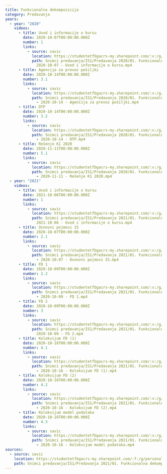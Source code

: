 ```yaml
---
title: Funkcionalna dekompozicija
category: Predavanja
years:
  - year: "2020"
    videos:
      - title: Uvod i informacije o kursu
        date: 2020-10-07T00:00:00.000Z
        number: 1
        links:
          - source: savic
            location: https://studentetfbgacrs-my.sharepoint.com/:v:/g/personal/sa190595d_student_etf_bg_ac_rs/EXBgNFzBfkdMoyoPi8M2Ri8BTIUiJ34RwSURvhwBi5Y9zg
            path: Snimci predavanja/IS1/Predavanja 2020/01. Funkcionalna dekompozicija/01 -
              2020-10-07 - Uvod i informacije o kursu.mp4
      - title: Agencija za prevoz pošiljki
        date: 2020-10-14T00:00:00.000Z
        number: 3.1
        links:
          - source: savic
            location: https://studentetfbgacrs-my.sharepoint.com/:v:/g/personal/sa190595d_student_etf_bg_ac_rs/EWZlNDNDkFBMndtP6Kt_R2sBnUUefeYDc1g6W1mDlYKeKQ
            path: Snimci predavanja/IS1/Predavanja 2020/01. Funkcionalna dekompozicija/03.01
              - 2020-10-14 - Agencija za prevoz pošiljki.mp4
      - title: DTP
        date: 2020-10-14T00:00:00.000Z
        number: 3.2
        links:
          - source: savic
            location: https://studentetfbgacrs-my.sharepoint.com/:v:/g/personal/sa190595d_student_etf_bg_ac_rs/EYBfcRbdAjhNo4d4j28N-IsBG9_SffVRuyKGa386ZlRQCA
            path: Snimci predavanja/IS1/Predavanja 2020/01. Funkcionalna dekompozicija/03.02
              - 2020-10-14 - DTP.mp4
      - title: Rešenje K1 2020
        date: 2020-11-11T00:00:00.000Z
        number: 5.1
        links:
          - source: savic
            location: https://studentetfbgacrs-my.sharepoint.com/:v:/g/personal/sa190595d_student_etf_bg_ac_rs/EeRTPmI_-8JFmPERlQRBq4YBEwjPeonxI-pnhpwknLhysg
            path: Snimci predavanja/IS1/Predavanja 2020/01. Funkcionalna dekompozicija/05.01
              - 2020-11-11 - Rešenje K1 2020.mp4
  - year: "2021"
    videos:
      - title: Uvod i informacije o kursu
        date: 2021-10-06T00:00:00.000Z
        number: 1
        links:
          - source: savic
            location: https://studentetfbgacrs-my.sharepoint.com/:v:/g/personal/sa190595d_student_etf_bg_ac_rs/EWoM08IvsKdMnCaoZS_8ttcBRkQyfX57c-cBI8kbFSeR9A
            path: Snimci predavanja/IS1/Predavanja 2021/01. Funkcionalna dekompozicija/01 -
              2021-10-06 - Uvod i informacije o kursu.mp4
      - title: Osnovni pojmovi IS
        date: 2020-10-07T00:00:00.000Z
        number: 2.1
        links:
          - source: savic
            location: https://studentetfbgacrs-my.sharepoint.com/:v:/g/personal/sa190595d_student_etf_bg_ac_rs/EWD7r6A4VOFFs6HpZ7NGv8gBq_uK0Q5NsVrukTpEd-gCdA
            path: Snimci predavanja/IS1/Predavanja 2021/01. Funkcionalna dekompozicija/02.01
              - 2020-10-07 - Osnovni pojmovi IS.mp4
      - title: FD 1
        date: 2020-10-09T00:00:00.000Z
        number: 2.2
        links:
          - source: savic
            location: https://studentetfbgacrs-my.sharepoint.com/:v:/g/personal/sa190595d_student_etf_bg_ac_rs/EX6twXh6-RRElu9ksfyie9wBPsiANsHVj5YMBhgXdeLm9A
            path: Snimci predavanja/IS1/Predavanja 2021/01. Funkcionalna dekompozicija/02.02
              - 2020-10-09 - FD 1.mp4
      - title: FD 2
        date: 2020-10-09T00:00:00.000Z
        number: 3
        links:
          - source: savic
            location: https://studentetfbgacrs-my.sharepoint.com/:v:/g/personal/sa190595d_student_etf_bg_ac_rs/EStLvu1t3YBNruDF-_LERHYBuG6DyjkL-Np3KVaWGD8KrA
            path: Snimci predavanja/IS1/Predavanja 2021/01. Funkcionalna dekompozicija/03 -
              2020-10-09 - FD 2.mp4
      - title: Kolokvijum FD (1)
        date: 2020-10-16T00:00:00.000Z
        number: 4.1
        links:
          - source: savic
            location: https://studentetfbgacrs-my.sharepoint.com/:v:/g/personal/sa190595d_student_etf_bg_ac_rs/EZGrPBeMIRhNh0mbpaNsmxMByjJyYcR749PIb93RqqoxWQ
            path: Snimci predavanja/IS1/Predavanja 2021/01. Funkcionalna dekompozicija/04.01
              - 2020-10-16 - Kolokvijum FD (1).mp4
      - title: Kolokvijum FD (2)
        date: 2020-10-16T00:00:00.000Z
        number: 4.2
        links:
          - source: savic
            location: https://studentetfbgacrs-my.sharepoint.com/:v:/g/personal/sa190595d_student_etf_bg_ac_rs/EVMRWdnAIrNEn9uATHCKbfUBxZ3hxBm4MmjCsafdp88npQ
            path: Snimci predavanja/IS1/Predavanja 2021/01. Funkcionalna dekompozicija/04.02
              - 2020-10-16 - Kolokvijum FD (2).mp4
      - title: Kolokvijum model podataka
        date: 2020-10-16T00:00:00.000Z
        number: 4.3
        links:
          - source: savic
            location: https://studentetfbgacrs-my.sharepoint.com/:v:/g/personal/sa190595d_student_etf_bg_ac_rs/Ef7gvqW57StKjybKPVO8fc4BViBIburTyfjqvsFeUTn44A
            path: Snimci predavanja/IS1/Predavanja 2021/01. Funkcionalna dekompozicija/04.03
              - 2020-10-16 - Kolokvijum model podataka.mp4
sources:
  - source: savic
    location: https://studentetfbgacrs-my.sharepoint.com/:f:/g/personal/sa190595d_student_etf_bg_ac_rs/Er2PoC7rHTdIjCYXiyxHq0YBw1OC28veOqf2nat4MZA0ZA
    path: Snimci predavanja/IS1/Predavanja 2021/01. Funkcionalna dekompozicija
---
```



